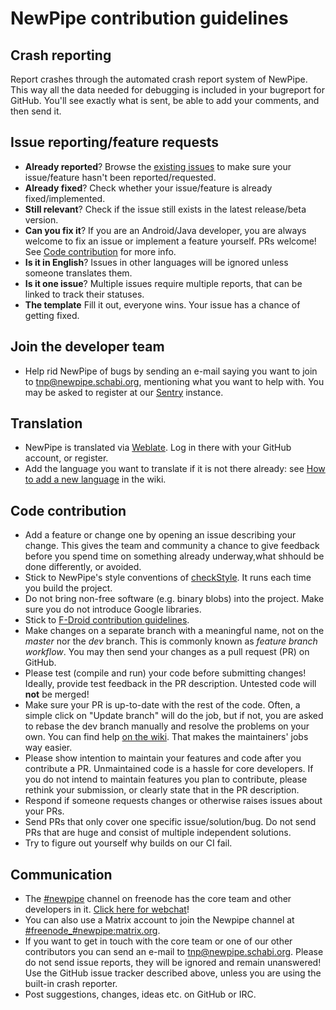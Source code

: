 NewPipe contribution guidelines
===============================

## Crash reporting

Report crashes through the automated crash report system of NewPipe.
This way all the data needed for debugging is included in your bugreport for GitHub.
You'll see exactly what is sent, be able to add your comments, and then send it.

## Issue reporting/feature requests

* **Already reported**? Browse the [existing issues](https://github.com/TeamNewPipe/NewPipe/issues) to make sure your issue/feature hasn't been reported/requested.
* **Already fixed**? Check whether your issue/feature is already fixed/implemented.
* **Still relevant**? Check if the issue still exists in the latest release/beta version.
* **Can you fix it**? If you are an Android/Java developer, you are always welcome to fix an issue or implement a feature yourself. PRs welcome! See [Code contribution](#code-contribution) for more info.
* **Is it in English**? Issues in other languages will be ignored unless someone translates them.
* **Is it one issue**? Multiple issues require multiple reports, that can be linked to track their statuses.
* **The template** Fill it out, everyone wins. Your issue has a chance of getting fixed.

## Join the developer team
* Help rid NewPipe of bugs by sending an e-mail saying you want to join to <a href="mailto:tnp@newpipe.schabi.org">tnp@newpipe.schabi.org</a>, mentioning what you want to help with.
You may be asked to register at our [Sentry](https://sentry.schabi.org) instance.

## Translation

* NewPipe is translated via [Weblate](https://hosted.weblate.org/projects/newpipe/strings/).
Log in there with your GitHub account, or register.
* Add the language you want to translate if it is not there already: see [How to add a new language](https://github.com/TeamNewPipe/NewPipe/wiki/How-to-add-a-new-language-to-NewPipe) in the wiki.

## Code contribution

* Add a feature or change one by opening an issue describing your change. This gives the team and community a chance to give feedback before you spend time on something already underway,what shhould be done differently, or avoided.
* Stick to NewPipe's style conventions of [checkStyle](https://github.com/checkstyle/checkstyle). It runs each time you build the project.
* Do not bring non-free software (e.g. binary blobs) into the project. Make sure you do not introduce Google
  libraries.
* Stick to [F-Droid contribution guidelines](https://f-droid.org/wiki/page/Inclusion_Policy).
* Make changes on a separate branch with a meaningful name, not on the _master_ nor the _dev_ branch. This is commonly known as *feature branch workflow*. You may then send your changes as a pull request (PR) on GitHub.
* Please test (compile and run) your code before submitting changes! Ideally, provide test feedback in the PR
  description. Untested code will **not** be merged!
* Make sure your PR is up-to-date with the rest of the code. Often, a simple click on "Update branch" will do the job, but if not, you are asked to rebase the dev branch manually and resolve the problems on your own. You can find help [on the wiki](https://github.com/TeamNewPipe/NewPipe/wiki/How-to-merge-a-PR). That makes the
  maintainers' jobs way easier.
* Please show intention to maintain your features and code after you contribute a PR. Unmaintained code is a hassle for core developers. If you do not intend to maintain features you plan to contribute, please rethink your submission, or clearly state that in the PR description.
* Respond if someone requests changes or otherwise raises issues about your PRs.
* Send PRs that only cover one specific issue/solution/bug. Do not send PRs that are huge and consist of multiple independent solutions.
* Try to figure out yourself why builds on our CI fail.

## Communication

* The [#newpipe](irc:irc.freenode.net/newpipe) channel on freenode has the core team and other developers in it. [Click here for webchat](https://webchat.freenode.net/?channels=newpipe)!
* You can also use a Matrix account to join the Newpipe channel at [#freenode_#newpipe:matrix.org](https://matrix.to/#/#freenode_#newpipe:matrix.org).
* If you want to get in touch with the core team or one of our other contributors you can send an e-mail to
  <a href="mailto:tnp@newpipe.schabi.org">tnp@newpipe.schabi.org</a>. Please do not send issue reports, they will be ignored and remain unanswered! Use the GitHub issue
  tracker described above, unless you are using the built-in crash reporter.
* Post suggestions, changes, ideas etc. on GitHub or IRC.
